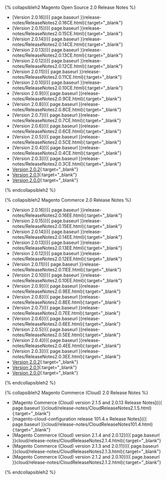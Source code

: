 <div markdown="1">

{% collapsibleh2 Magento Open Source 2.0 Release Notes %}

*	[Version 2.0.16]({{ page.baseurl }}release-notes/ReleaseNotes2.0.16CE.html){:target="_blank"}
*	[Version 2.0.15]({{ page.baseurl }}release-notes/ReleaseNotes2.0.15CE.html){:target="_blank"}
*	[Version 2.0.14]({{ page.baseurl }}release-notes/ReleaseNotes2.0.14CE.html){:target="_blank"}
*	[Version 2.0.13]({{ page.baseurl }}release-notes/ReleaseNotes2.0.13CE.html){:target="_blank"}
*	[Version 2.0.12]({{ page.baseurl }}release-notes/ReleaseNotes2.0.12CE.html){:target="_blank"}
*	[Version 2.0.11]({{ page.baseurl }}release-notes/ReleaseNotes2.0.11CE.html){:target="_blank"}
*	[Version 2.0.10]({{ page.baseurl }}release-notes/ReleaseNotes2.0.10CE.html){:target="_blank"}
*	[Version 2.0.9]({{ page.baseurl }}release-notes/ReleaseNotes2.0.9CE.html){:target="_blank"}
*	[Version 2.0.8]({{ page.baseurl }}release-notes/ReleaseNotes2.0.8CE.html){:target="_blank"}
*	[Version 2.0.7]({{ page.baseurl }}release-notes/ReleaseNotes2.0.7CE.html){:target="_blank"}
*	[Version 2.0.6]({{ page.baseurl }}release-notes/ReleaseNotes2.0.6CE.html){:target="_blank"}
*	[Version 2.0.5]({{ page.baseurl }}release-notes/ReleaseNotes2.0.5CE.html){:target="_blank"}
*	[Version 2.0.4]({{ page.baseurl }}release-notes/ReleaseNotes2.0.4CE.html){:target="_blank"}
*	[Version 2.0.3]({{ page.baseurl }}release-notes/ReleaseNotes2.0.3CE.html){:target="_blank"}
*	[Version 2.0.2](http://docs.magento.com/m2/ce/user_guide/magento/release-notes-ce-2.0.2.html){:target="_blank"}
*	[Version 2.0.1](http://docs.magento.com/m2/ce/user_guide/magento/release-notes-ce-2.0.1.html){:target="_blank"}
*	[Version 2.0.0](http://docs.magento.com/m2/ce/user_guide/magento/release-notes-ce-2.0.html){:target="_blank"}

{% endcollapsibleh2 %}

{% collapsibleh2 Magento Commerce 2.0 Release Notes %}

*	[Version 2.0.16]({{ page.baseurl }}release-notes/ReleaseNotes2.0.16EE.html){:target="_blank"}
*	[Version 2.0.15]({{ page.baseurl }}release-notes/ReleaseNotes2.0.15EE.html){:target="_blank"}
*	[Version 2.0.14]({{ page.baseurl }}release-notes/ReleaseNotes2.0.14EE.html){:target="_blank"}
*	[Version 2.0.13]({{ page.baseurl }}release-notes/ReleaseNotes2.0.13EE.html){:target="_blank"}
*	[Version 2.0.12]({{ page.baseurl }}release-notes/ReleaseNotes2.0.12EE.html){:target="_blank"}
*	[Version 2.0.11]({{ page.baseurl }}release-notes/ReleaseNotes2.0.11EE.html){:target="_blank"}
*	[Version 2.0.10]({{ page.baseurl }}release-notes/ReleaseNotes2.0.10EE.html){:target="_blank"}
*	[Version 2.0.9]({{ page.baseurl }}release-notes/ReleaseNotes2.0.9EE.html){:target="_blank"}
*	[Version 2.0.8]({{ page.baseurl }}release-notes/ReleaseNotes2.0.8EE.html){:target="_blank"}
*	[Version 2.0.7]({{ page.baseurl }}release-notes/ReleaseNotes2.0.7EE.html){:target="_blank"}
*	[Version 2.0.6]({{ page.baseurl }}release-notes/ReleaseNotes2.0.6EE.html){:target="_blank"}
*	[Version 2.0.5]({{ page.baseurl }}release-notes/ReleaseNotes2.0.5EE.html){:target="_blank"}
*	[Version 2.0.4]({{ page.baseurl }}release-notes/ReleaseNotes2.0.4EE.html){:target="_blank"}
*	[Version 2.0.3]({{ page.baseurl }}release-notes/ReleaseNotes2.0.3EE.html){:target="_blank"}
*	[Version 2.0.2](http://docs.magento.com/m2/ee/user_guide/magento/release-notes-ee-2.0.2.html){:target="_blank"}
*	[Version 2.0.1](http://docs.magento.com/m2/ee/user_guide/magento/release-notes-ee-2.0.1.html){:target="_blank"}
*	[Version 2.0.0](http://docs.magento.com/m2/ee/user_guide/magento/release-notes-ee-2.0.html){:target="_blank"}

{% endcollapsibleh2 %}

{% collapsibleh2 Magento Commerce (Cloud) 2.0 Release Notes %}

*	[Magento Commerce (Cloud) version 2.1.5 and 2.0.13 Release Notes]({{ page.baseurl }}cloud/release-notes/CloudReleaseNotes2.1.5.html){:target="_blank"}
*	[magento-cloud-configuration release 101.4.x Release Notes]({{ page.baseurl }}cloud/release-notes/CloudReleaseNotes101.4.html){:target="_blank"}
*	[Magento Commerce (Cloud) version 2.1.4 and 2.0.12]({{ page.baseurl }}cloud/release-notes/CloudReleaseNotes2.1.4.html){:target="_blank"}
*	[Magento Commerce (Cloud) version 2.1.3 and 2.0.11]({{ page.baseurl }}cloud/release-notes/CloudReleaseNotes2.1.3.html){:target="_blank"}
*	[Magento Commerce (Cloud) version 2.1.2 and 2.0.10]({{ page.baseurl }}cloud/release-notes/CloudReleaseNotes2.1.2.html){:target="_blank"}

{% endcollapsibleh2 %}
